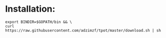 # Installation:
```shell script
export BINDIR=$GOPATH/bin && \
curl  https://raw.githubusercontent.com/adzimzf/tpot/master/download.sh | sh
```

